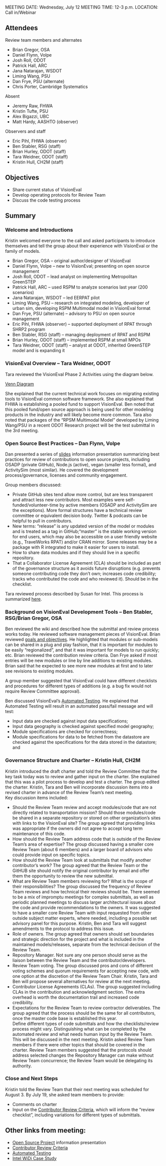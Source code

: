 MEETING DATE:	Wednesday, July 12
MEETING TIME:	12-3 p.m. 
LOCATION:	Call in/Webinar

## Attendees
Review team members and alternates
  - Brian Gregor, OSA
  - Daniel Flynn, Volpe 
  - Josh Roll, ODOT 
  - Patrick Hall, ARC 
  - Jana Natarajan, WSDOT
  - Liming Wang, PSU 
  - Dan Frye, PSU (alternate)
 - Chris Porter, Cambridge Systematics

Absent
  - Jeremy Raw, FHWA
  - Kristin Tufte, PSU
  - Alex Bigazzi, UBC
  - Matt Hardy, AASHTO (observer)

Observers and staff
  - Eric Pihl, FHWA (observer) 
  - Ben Stabler, RSG (staff) 
  - Brian Hurley, ODOT (staff)
  - Tara Weidner, ODOT (staff) 
  - Kristin Hull, CH2M (staff) 

## Objectives
  - Share current status of VisionEval
  - Develop operating protocols for Review Team
  - Discuss the code testing process

## Summary

### Welcome and Introductions
Kristin welcomed everyone to the call and asked participants to introduce themselves and tell the group about their experience with VisionEval or the family of models.
  - Brian Gregor, OSA – original author/designer of VisionEval
  - Daniel Flynn, Volpe – new to VisionEval; presenting on open source management 
  - Josh Roll, ODOT – lead analyst on implementing Metropolitan GreenSTEP
  - Patrick Hall, ARC – used RSPM to analyze scenarios last year (200 scenarios)
  - Jana Natarajan, WSDOT – led EERPAT pilot
  - Liming Wang, PSU – research on integrated modeling, developer of urban sim, developing RSPM Multimodal model in VisionEval format
  - Dan Frye, PSU (alternate) – advisory to PSU on open source management 
  - Eric Pihl, FHWA (observer) – supported deployment of RPAT through SHRP2 program
  - Ben Stabler, RSG (staff) – managing deployment of RPAT and RSPM
  - Brian Hurley, ODOT (staff) – implemented RSPM at small MPOs
  - Tara Weidner, ODOT (staff) – analyst at ODOT, inherited GreenSTEP model and is expanding it

### VisionEval Overview – Tara Weidner, ODOT
Tara reviewed the VisionEval Phase 2 Activities using the diagram below.  

[Venn Diagram](ve-venn.JPG)

She explained that the current technical work focuses on migrating existing tools to VisionEval common software framework.  She also explained that FHWA is establishing a pooled fund to support VisionEval.  Ben noted that this pooled fund/open source approach is being used for other modeling products in the industry and will likely become more common.  Tara also noted that packages of the “RPSM Multimodal Model” developed by Liming Wang/PSU in a recent ODOT Research project will be the test submittal in the 3rd meeting.
 
### Open Source Best Practices – Dan Flynn, Volpe
Dan presented a series of [slides](https://github.com/gregorbj/VisionEval/wiki/documents/ContributorReviewTeam1OpenSourceVolpe.pdf) information presentation summarizing best practices for review of contributions to open source projects, including OSADP (private GitHub), Node.js (active), vegan (smaller less formal), and ActivitySim (most similar).  He covered the development process/governance, licenses and community engagement.  

Group members discussed:
  - Private GitHub sites tend allow more control, but are less transparent and attract less new contributors. Most examples were self-funded/volunteer-time by active members (OSADP and ActivitySim are the exceptions). More formal structures have a technical review committee or equivalent decision body. Twitter & podcasts can be helpful to pull in contributors.
  - New terms: “release” is any updated version of the model or modules and is treated as a tag in GitHub;“master” is the stable working version for end users, which may also be accessible on a user friendly website (e.g., TravelWorks RPAT) and/or CRAN mirror.  Some releases may be a package with R integrated to make it easier for users to install.
  - How to share data modules and if they should live in a specific repository.
  - That a Collaborator License Agreement (CLA) should be included as part of the governance structure as it avoids future disruptions (e.g. prevents someone contributing code they don’t own; increases code credibility; tracks who contributed the code and who reviewed it).  Should be in the checklist.

Tara reviewed process described by Susan for Intel.  This process is summarized [here](https://github.com/gregorbj/VisionEval/wiki/Intel-WiDi-Case-Study).

### Background on VisionEval Development Tools – Ben Stabler, RSG/Brian Gregor, OSA
Ben reviewed the wiki and described how the submittal and review process works today. He reviewed software management pieces of VisionEval.  Brian reviewed [goals and objectives](https://github.com/gregorbj/VisionEval/wiki/Goals-and-Objectives-of-VisionEval-Model-System).  He highlighted that modules or sub-models can be shared in a plug and play fashion, that it is important for modules to be easily “regionalized”, and that it was important for models to run quickly; etc.  Brian reviewed the contribution review criteria.  Dan Frye asked if most entries will be new modules or line by line additions to existing modules. Brian said that he expected to see more new modules at first and to later see revisions to existing modules. 

A group member suggested that VisionEval could have different checklists and procedures for different types of additions (e.g. a bug fix would not require Review Committee approval).  

Ben discussed VisionEval’s [Automated Testing](https://github.com/gregorbj/VisionEval/wiki/Automated-Testing).  He explained that Automated Testing will result in an automated pass/fail message and will test:
  - Input data are checked against input data specifications;
  - Input data geography is checked against specified model geography;
  - Module specifications are checked for correctness;
  - Module specifications for data to be fetched from the datastore are checked against the specifications for the data stored in the datastore; and

### Governance Structure and Charter – Kristin Hull, CH2M
Kristin introduced the draft charter and told the Review Committee that the key task today was to review and gather input on the charter. She explained that this was a pilot process to develop and test a charter.
The group edited the charter.  Kristin, Tara and Ben will incorporate discussion items into a revised charter in advance of the Review Team’s next meeting.  
Key discussion items included:
  - Should the Review Team review and accept modules/code that are not directly related to transportation mission?  Should those modules/code be shared in a separate repository or stored on other organization’s sites with links to the VisionEval site?  The group agreed that providing links was appropriate if the owners did not agree to accept long term maintenance of this code.
  - How should the Review Team address code that is outside of the Review Team’s area of expertise?  The group discussed having a smaller core Review Team (about 6 members) and a larger board of advisors who could provide input on specific topics.
  - How should the Review Team look at submittals that modify another contributor’s work?  The group agreed that the Review Team or the GitHUB site should notify the original contributor by email and offer them the opportunity to review the new submittal. 
  - What are Review Team members reviewing for?  What is the scope of their responsibilities? The group discussed the frequency of Review Team reviews and how technical their reviews should be.  There seemed to be a mix of impromptu meetings for complex submittals, as well as periodic planned meetings to discuss larger architectural issues about the code and provide recommendations to the owners. It was suggested to have a smaller core Review Team with input requested from other outside subject matter experts, where needed, including a possible set advisory panel for this purpose. Kristin, Ben and Tara will suggest amendments to the protocol to address this issue. 
  - Role of owners.  The group agreed that owners should set boundaries and strategic direction for the project and what is included in the maintained models/releases, separate from the technical decision of the Review Team.  
  - Repository Manager. Not sure any one person should serve as the liaison between the Review Team and the contributor/developers. 
  - Review Team voting.  The group discussed pros and cons of different voting schemes and quorum requirements for accepting new code, with one option at the discretion of the Review Team Chair.  Kristin, Tara and Ben will propose several alternatives for review at the next meeting.
  - Contributor License Agreements (CLAs).  The group suggested including CLAs in the contribution and acknowledgment section.  The extra overhead is worth the documentation trail and increased code credibility.
  - Expectations for the Review Team to review contractor deliverables.  The group agreed that the process should be the same for all contributors, once the master code base is established this year.  
Define different types of code submittals and how the checklists/review process might vary. Distinguishing what can be completed by the automated review and what needs human input by the Review Team.  This will be discussed in the next meeting. Kristin asked Review Team members if there were other topics that should be covered in the charter.  Review Team members suggested that the protocols should address selected changes the Repository Manager can make without Review Team concurrence; the Review Team would be delegating its authority.

### Close and Next Steps
Kristin told the Review Team that their next meeting was scheduled for August 3. By July 19, she asked team members to provide:
  - Comments on charter
  - Input on the [Contributor Review Criteria](https://github.com/gregorbj/VisionEval/wiki/Goals-and-Objectives-of-VisionEval-Model-System#contribution-review-criteria), which will inform the “review checklist”, including variations for different types of submittals.

## Other links from meeting:
*  [Open Source Project](https://github.com/gregorbj/VisionEval/wiki/documents/ContributorReviewTeam1OpenSourceVolpe.pdf) information presentation
* [Contributor Review Criteria](https://github.com/gregorbj/VisionEval/wiki/Goals-and-Objectives-of-VisionEval-Model-System)
* [Automated Testing](https://github.com/gregorbj/VisionEval/wiki/Automated-Testing)
* [Intel WiDi Case Study](https://github.com/gregorbj/VisionEval/wiki/Intel-WiDi-Case-Study)

